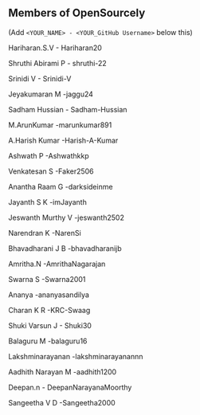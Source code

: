 ## Members of OpenSourcely

(Add `<YOUR_NAME> - <YOUR_GitHub Username>` below this)


Hariharan.S.V     - Hariharan20   

Shruthi Abirami P - shruthi-22  

Srinidi V         - Srinidi-V

Jeyakumaran M     -jaggu24

Sadham Hussian    - Sadham-Hussian

M.ArunKumar       -marunkumar891

A.Harish Kumar    -Harish-A-Kumar

Ashwath P         -Ashwathkkp

Venkatesan S      -Faker2506

Anantha Raam G    -darksideinme

Jayanth S K        -imJayanth

Jeswanth Murthy V  -jeswanth2502

Narendran K         -NarenSi

Bhavadharani J B     -bhavadharanijb

Amritha.N            -AmrithaNagarajan

Swarna S            -Swarna2001

Ananya               -ananyasandilya

Charan K R            -KRC-Swaag

Shuki Varsun J       - Shuki30

Balaguru M            -balaguru16

Lakshminarayanan      -lakshminarayanannn

Aadhith Narayan M     -aadhith1200

Deepan.n             - DeepanNarayanaMoorthy

Sangeetha V D         -Sangeetha2000